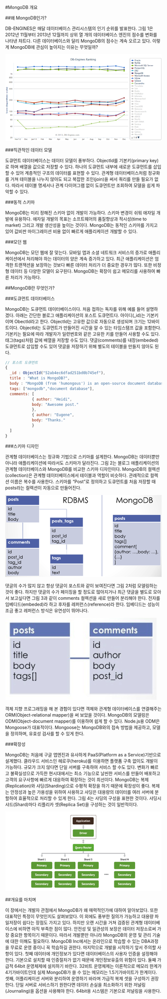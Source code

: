 #MongoDB 개요

##왜 MongoDB인가?

DB-ENGINES은 매달 데이터베이스 관리시스템의 인기 순위를 발표한다. 그림 1은 2012년 11월부터 2013년 12월까지 상위 열 개의 데이터베이스 엔진의 점수를 변화를 나타낸 챠트다. 다른 데이터베이스와 달리 MongoDB의 점수는 계속 오르고 있다. 이렇게 MongoDB에 관심이 높아지는 이유는 무엇일까?

![그림 1 DB-Engines 순위](./images/dbengines.png)

###직관적인 데이터 모델

도큐먼트 데이터베이스는 데이터 모델이 풍부하다. ObjectId를 기본키(primary key)로 하며 배열을 값으로 저장할 수 있다. 하나의 도큐먼트 내부에 새로운 도큐먼트를 삽입할 수 있어 계층적인 구조의 데이터를 표현할 수 있다. 관계형 데이터베이스처럼 정규화를 거쳐 테이블을 나누지 않아도 되고 복잡한 조인(join)을 써서 쿼리를 만들 필요가 없다. 따라서 테이블 명세서나 관계 다이어그램 없이 도큐먼트만 조회하여 모델을 쉽게 파악할 수 있다. 

###동적 스키마 

MongoDB는 미리 정해진 스키마 없이 개발이 가능하다. 스키마 변경이 쉬워 애자일 개발에 유용하다. 애자일 개발의 목표는 소프트웨어의 품질향상과 적시성(time to market) 그리고 개발 생산성을 높이는 것이다. MongoDB는 동적인 스키마를 가지고 있어 값비싼 마이그레이션 비용 없이 빠르게 애플리케이션 개발할 수 있다.

###모던 웹

MongoDB는 모던 웹에 잘 맞는다. 모바일 앱과 소셜 네트워크 서비스의 증가로 애플리케이션에서 처리해야 하는 데이터의 양은 계속 증가하고 있다. 최근 애플리케이션은 엄격한 트랜잭션을 보장하는 것보다 빠른 데이터 처리가 더 중요한 경우가 많다. 또한 비정형 데이터 등 다양한 모델이 요구된다. MongoDB는 확장이 쉽고 메모리를 사용하여 빠른 처리가 가능하다.

##MongoDB란 무엇인가?

###도큐먼트 데이터베이스

MongoDB는 도큐먼트 데이터베이스이다. 처음 접하는 독자를 위해 예를 들어 설명하겠다. 아래는 간단한 블로그 애플리케이션의 포스트 도큐먼트다. 아이디(_id)는 기본키이며 ObectId라고 한다. ObjectId는 고유한 값으로 자동으로 생성되며 크기는 12바이트이다. ObjectId는 도큐먼트가 만들어진 시간을 알 수 있는 타임스탬프 값을 포함한다. 기본키는 필요에 따라 개발자가 일련번호와 같은 고유한 키를 만들어 사용할 수도 있다. 태그(tags)처럼 값에 배열을 저장할 수도 있다. 댓글(comments)를 내장(embeded) 도큐먼트로 삽입할 수도 있어 댓글을 저장하기 위해 별도의 테이블을 만들지 않아도 된다. 

```javascript
// 포스트 도큐먼트
{ 
  _id : ObjectId("52ab4ec6dfad251bd0b745ef"),
  title : "What is MongoDB?",
  body : "MongoDB (from 'humongous') is an open-source document database.",
  tags: ["mongodb","document database"],
  comments: [
            { author: "Heidi",
            body: "Awesome post."
            },
            { author: "Eugene",
            body: "Thanks."
            }
  ] 
}
```

###스키마 디자인

관계형 데이터베이스는 정규화 기법으로 스키마를 설계한다. MongoDB는 데이터뿐만 아니라 애플리케이션에 따라서도 스키마가 달라진다. 그림 2는 블로그 애플리케이션의 관계형 데이터베이스와 MongoDB를 비교한 스키마 디자인이다. MongoDB의 컬렉션(collection)은 관계형 데이터베이스에서 테이블과 역할이 비슷하다. 관례적으로 컬렉션 이름은 복수를 사용한다. 스키마를 “Post”로 정의하고 도큐먼트를 처음 저장할 때 posts라는 컬렉션이 자동으로 만들어진다.

![그림 2 블로그 애플리케이션 스키마 디자인 비교](./images/blogdatamodel.png)

댓글의 수가 많지 않고 항상 댓글이 포스트와 같이 보여진다면 그림 2처럼 모델링하는 것이 좋다. 하지만 댓글의 수가 페이징을 할 정도로 많아지거나 최근 댓글을 별도로 모아서 보고싶다면 그림 3과 같이 comments 컬렉션을 새로 만들어 분리해야 한다. 전자를 임베디드(embeded)라 하고 후자를 레퍼런스(reference)라 한다. 임베디드는 성능이 조금 좋고 레퍼런스 방식은 유연성이 뛰어나다.

![그림 3 레퍼런스 방식](./images/reference.png)

객체 지향 프로그래밍을 해 본 경험이 있다면 객체와 관계형 데이터베이스를 연결해주는 ORM(Object-relational mapper)을 써 보았을 것이다. MongoDB의 모델링은 ODM(Object-document mapper)를 이용하여 쉽게 할 수 있다. Node.js용 ODM은 Mongoose가 대표적이다. Mongoose는 MongoDB와의 접속 방법을 제공하고, 모델을 정의하며, 유효성 검사를 할 수 있게 한다.

###확장성

MongoDB는 처음에 구글 앱엔진과 유사하게 PaaS(Platform as a Service)기반으로 설계했다. 클라우드 서비스인 헤로쿠(heroku)를 이용하면 플랫폼 구축 없이도 개발이 가능하다. 규모가 크지 않다면 단일 서버를 구축하여 서비스 할 수도 있다. 변화가 빠르고 불확실성으로 가득한 현시대에서는 최소 기능으로 날씬한 서비스를 만들어 배포하고 고객의 요구사항에 빠르게 대응하여 확장하는 것이 최선이다. MongoDB는 복제(Replication)와 샤딩(Sharding)으로 수평적 확장을 하기 때문에 확장성이 좋다. 복제는 안정성과 높은 가용성을 위하여 사용하고 샤딩은 대용량의 데이터를 여러 서버에 분할하여 효율적으로 처리할 수 있게 한다. 그림 4는 샤딩의 구성을 표현한 것이다. 샤딩시 샤드(Shard)마다 리플리카 셋(Replica Set)을 구성하는 것이 일반적이다.

![그림 4 샤딩을 이용한 수평적 확장](./images/sharding.png)

##개요를 마치며

이 장에서는 개발자 관점에서 MongoDB가 왜 매력적인가에 대하여 알아보았다. 또한 대표적인 특정이 무엇인지도 살펴보았다. 이 외에도 풍부한 질의가 가능하고 대용량 파일저장이 쉽다는 장점도 가지고 있다. 하지만 오랜 시간을 거쳐 검증된 관계형 데이터베이스에 비하면 아직 부족한 점이 많다. 안전성 및 일관성의 보장은 데이터 저장소로써 가장 중요한 항목이기 때문이다. 따라서 개발뿐만 아니라 MongoDB의 운영 및 관리 기술에 대한 이해도 필요하다. MongoDB Inc에서는 온라인으로 학습할 수 있는 DBA과정을 무료로 운영 중이니 꼭 학습하길 권한다.
마지막으로 개발을 시작하기 앞서 주의할 사항이 있다. 첫째 데이터에 개인정보가 있다면 데이터베이스의 사용자 인증을 설정해야 한다. 기본으로 설치할 때 인증절차가 없기 때문에 개인정보유출의 위험이 있다. 둘째 가급적 64bit 운영체제에 설치하기 바란다. 32비트 운영체제는 이론적으로 메모리 한계가 4기가바이트인데 실제 MongoDB가 쓸 수 있는 메모리는 1.5기가바이트가 한계이다. 셋째, 어플리케이션 서버와 분리하여 운영하기 바라며 가급적 복제 셋을 구성하기 권장한다. 단일 서버로 서비스하기 원한다면 데이터 손실을 최소화하기 위한 저널링(Journaling)을 옵션을 사용해야 한다. 64bit용 시스템은 기본으로 저널링을 사용한다.


